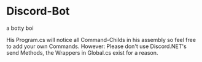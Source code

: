 # Discord-Bot
a botty boi

His Program.cs will notice all Command-Childs in his assembly so feel free to add your own Commands.
However: Please don't use Discord.NET's send Methods, the Wrappers in Global.cs exist for a reason.
